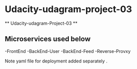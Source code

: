 # Udacity-udagram-project-03
** Udacity-udagram-Project-03 **
## Microservices used below
-FrontEnd
-BackEnd-User
-BackEnd-Feed
-Reverse-Provxy

Note yaml file for deployment added separately .

